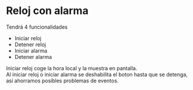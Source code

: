 # Reloj con alarma
Tendrá 4 funcionalidades
* Iniciar reloj
* Detener reloj
* Iniciar alarma
* Detener alarma

Iniciar reloj coge la hora local y la muestra en pantalla.
<br />
Al iniciar reloj o iniciar alarma se deshabilita el boton hasta que se detenga, así ahorramos posibles problemas de eventos.